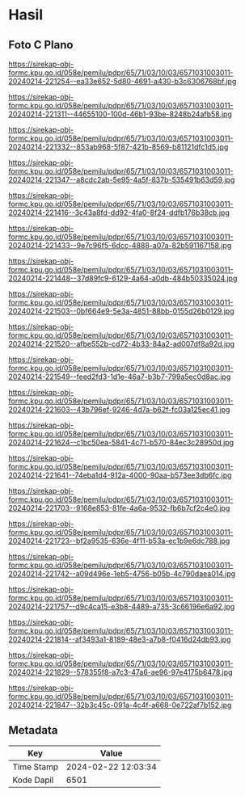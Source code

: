 # Hasil

## Foto C Plano

https://sirekap-obj-formc.kpu.go.id/058e/pemilu/pdpr/65/71/03/10/03/6571031003011-20240214-221254--ea33e652-5d80-4691-a430-b3c6306768bf.jpg

https://sirekap-obj-formc.kpu.go.id/058e/pemilu/pdpr/65/71/03/10/03/6571031003011-20240214-221311--44655100-100d-46b1-93be-8248b24afb58.jpg

https://sirekap-obj-formc.kpu.go.id/058e/pemilu/pdpr/65/71/03/10/03/6571031003011-20240214-221332--853ab968-5f87-421b-8569-b81121dfc1d5.jpg

https://sirekap-obj-formc.kpu.go.id/058e/pemilu/pdpr/65/71/03/10/03/6571031003011-20240214-221347--a8cdc2ab-5e95-4a5f-837b-535491b63d59.jpg

https://sirekap-obj-formc.kpu.go.id/058e/pemilu/pdpr/65/71/03/10/03/6571031003011-20240214-221416--3c43a8fd-dd92-4fa0-8f24-ddfb176b38cb.jpg

https://sirekap-obj-formc.kpu.go.id/058e/pemilu/pdpr/65/71/03/10/03/6571031003011-20240214-221433--9e7c96f5-6dcc-4888-a07a-82b591167158.jpg

https://sirekap-obj-formc.kpu.go.id/058e/pemilu/pdpr/65/71/03/10/03/6571031003011-20240214-221448--37d89fc9-6129-4a64-a0db-484b50335024.jpg

https://sirekap-obj-formc.kpu.go.id/058e/pemilu/pdpr/65/71/03/10/03/6571031003011-20240214-221503--0bf664e9-5e3a-4851-88bb-0155d26b0129.jpg

https://sirekap-obj-formc.kpu.go.id/058e/pemilu/pdpr/65/71/03/10/03/6571031003011-20240214-221520--afbe552b-cd72-4b33-84a2-ad007df8a92d.jpg

https://sirekap-obj-formc.kpu.go.id/058e/pemilu/pdpr/65/71/03/10/03/6571031003011-20240214-221549--feed2fd3-1d1e-46a7-b3b7-799a5ec0d8ac.jpg

https://sirekap-obj-formc.kpu.go.id/058e/pemilu/pdpr/65/71/03/10/03/6571031003011-20240214-221603--43b796ef-9246-4d7a-b62f-fc03a125ec41.jpg

https://sirekap-obj-formc.kpu.go.id/058e/pemilu/pdpr/65/71/03/10/03/6571031003011-20240214-221624--c1bc50ea-5841-4c71-b570-84ec3c28950d.jpg

https://sirekap-obj-formc.kpu.go.id/058e/pemilu/pdpr/65/71/03/10/03/6571031003011-20240214-221641--74eba1d4-912a-4000-90aa-b573ee3db6fc.jpg

https://sirekap-obj-formc.kpu.go.id/058e/pemilu/pdpr/65/71/03/10/03/6571031003011-20240214-221703--9168e853-81fe-4a6a-9532-fb6b7cf2c4e0.jpg

https://sirekap-obj-formc.kpu.go.id/058e/pemilu/pdpr/65/71/03/10/03/6571031003011-20240214-221723--bf2a9535-636e-4f11-b53a-ec1b9e6dc788.jpg

https://sirekap-obj-formc.kpu.go.id/058e/pemilu/pdpr/65/71/03/10/03/6571031003011-20240214-221742--a09d496e-1eb5-4756-b05b-4c790daea014.jpg

https://sirekap-obj-formc.kpu.go.id/058e/pemilu/pdpr/65/71/03/10/03/6571031003011-20240214-221757--d9c4ca15-e3b8-4489-a735-3c66196e6a92.jpg

https://sirekap-obj-formc.kpu.go.id/058e/pemilu/pdpr/65/71/03/10/03/6571031003011-20240214-221814--af3493a1-8189-48e3-a7b8-f0416d24db93.jpg

https://sirekap-obj-formc.kpu.go.id/058e/pemilu/pdpr/65/71/03/10/03/6571031003011-20240214-221829--578355f8-a7c3-47a6-ae96-97e4175b6478.jpg

https://sirekap-obj-formc.kpu.go.id/058e/pemilu/pdpr/65/71/03/10/03/6571031003011-20240214-221847--32b3c45c-091a-4c4f-a668-0e722af7b152.jpg


## Metadata

| Key        | Value               |
| ---------- | ------------------- |
| Time Stamp | 2024-02-22 12:03:34 |
| Kode Dapil | 6501                |



